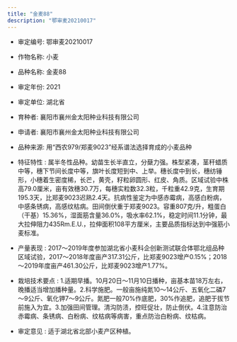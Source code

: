 ```yaml
---
title: "金麦88"
description: "鄂审麦20210017"
---
```

* 审定编号:  鄂审麦20210017

*  作物名称:  小麦

*  品种名称:  金麦88

*  审定年份:  2021

*  审定单位:  湖北省

* 育种者:  襄阳市襄州金太阳种业科技有限公司

*  申请者:  襄阳市襄州金太阳种业科技有限公司

*  品种来源:  用“西农979/郑麦9023”经系谱法选择育成的小麦品种

*  特征特性 : 
属半冬性品种。幼苗生长半直立，分蘖力强。株型紧凑，茎秆蜡质中等，穗下节间长度中等，旗叶长度短到中、上举。穗长度中到长，穗纺锤形，小穗着生密度稀，长芒，黄壳，籽粒卵圆形、红皮、角质。区域试验中株高79.0厘米，亩有效穗30.7万，每穗实粒数32.3粒，千粒重42.9克，生育期195.3天，比郑麦9023迟熟2.4天。抗病性鉴定为中感赤霉病，高感白粉病，中感条锈病，高感纹枯病。田间倒伏重于郑麦9023。容重807克/升，粗蛋白（干基）15.36%，湿面筋含量36.0%，吸水率62.1%，稳定时间11.1分钟，最大拉伸阻力435Rm.E.U.，拉伸面积108平方厘米，主要品质指标达到中强筋小麦标准。
 
*  产量表现 : 
2017～2019年度参加湖北省小麦科企创新测试联合体鄂北组品种区域试验，2017～2018年度亩产317.31公斤，比郑麦9023增产0.15%；2018～2019年度亩产461.30公斤，比郑麦9023增产1.77%。

*  栽培技术要点 : 
1.适期早播。10月20日～11月10日播种，亩基本苗18万左右，晚播适当增加播种量。2.科学施肥。一般亩施纯氮10～14公斤、五氧化二磷7～9公斤、氧化钾7～9公斤。氮肥一般70%作底肥，30%作追肥，追肥于拔节前施入为宜。3.加强田间管理。清沟防渍，控旺促壮，防止倒伏。4.注意防治赤霉病、条锈病、白粉病、纹枯病等病害，重点防治白粉病、纹枯病。

*  审定意见 : 
适于湖北省北部小麦产区种植。
